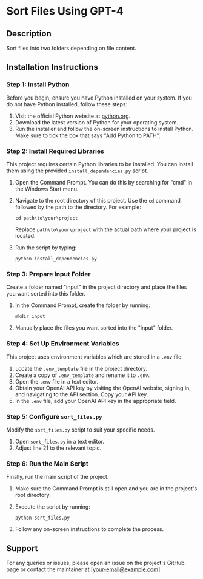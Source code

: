 # Sort Files Using GPT-4

## Description
Sort files into two folders depending on file content.

## Installation Instructions

### Step 1: Install Python
Before you begin, ensure you have Python installed on your system. If you do not have Python installed, follow these steps:
1. Visit the official Python website at [python.org](https://www.python.org/downloads/).
2. Download the latest version of Python for your operating system.
3. Run the installer and follow the on-screen instructions to install Python. Make sure to tick the box that says "Add Python to PATH".

### Step 2: Install Required Libraries
This project requires certain Python libraries to be installed. You can install them using the provided `install_dependencies.py` script.
1. Open the Command Prompt. You can do this by searching for "cmd" in the Windows Start menu.
2. Navigate to the root directory of this project. Use the `cd` command followed by the path to the directory. For example:

   `cd path\to\your\project`

   Replace `path\to\your\project` with the actual path where your project is located.
3. Run the script by typing:

   `python install_dependencies.py`

### Step 3: Prepare Input Folder
Create a folder named "input" in the project directory and place the files you want sorted into this folder.
1. In the Command Prompt, create the folder by running:

   `mkdir input`

2. Manually place the files you want sorted into the "input" folder.

### Step 4: Set Up Environment Variables
This project uses environment variables which are stored in a `.env` file.
1. Locate the `.env_template` file in the project directory.
2. Create a copy of `.env_template` and rename it to `.env`.
3. Open the `.env` file in a text editor.
4. Obtain your OpenAI API key by visiting the OpenAI website, signing in, and navigating to the API section. Copy your API key.
5. In the `.env` file, add your OpenAI API key in the appropriate field.

### Step 5: Configure `sort_files.py`
Modify the `sort_files.py` script to suit your specific needs.
1. Open `sort_files.py` in a text editor.
2. Adjust line 21 to the relevant topic.

### Step 6: Run the Main Script
Finally, run the main script of the project.
1. Make sure the Command Prompt is still open and you are in the project's root directory.
2. Execute the script by running:

   `python sort_files.py`

3. Follow any on-screen instructions to complete the process.

## Support
For any queries or issues, please open an issue on the project's GitHub page or contact the maintainer at [your-email@example.com].

